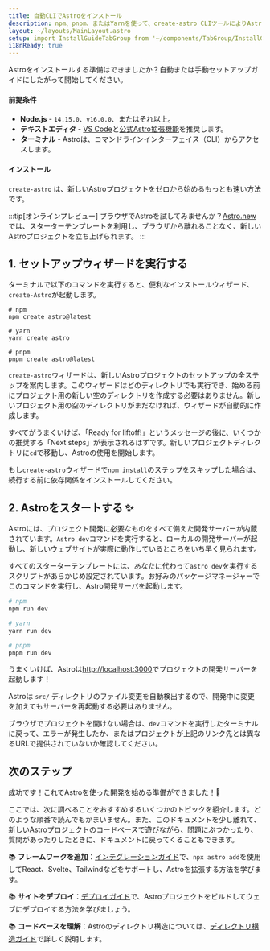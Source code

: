 ```yaml
---
title: 自動CLIでAstroをインストール
description: npm、pnpm、またはYarnを使って、create-astro CLIツールによりAstroをインストールする方法です。
layout: ~/layouts/MainLayout.astro
setup: import InstallGuideTabGroup from '~/components/TabGroup/InstallGuideTabGroup.astro';
i18nReady: true
---
```

Astroをインストールする準備はできましたか？自動または手動セットアップガイドにしたがって開始してください。

#### 前提条件

- **Node.js** - `14.15.0`、`v16.0.0`、またはそれ以上。
- **テキストエディタ** - [VS Code](https://code.visualstudio.com/)と[公式Astro拡張機能](https://marketplace.visualstudio.com/items?itemName=astro-build.astro-vscode)を推奨します。
- **ターミナル** - Astroは、コマンドラインインターフェイス（CLI）からアクセスします。

<InstallGuideTabGroup />

#### インストール

`create-astro` は、新しいAstroプロジェクトをゼロから始めるもっとも速い方法です。

:::tip[オンラインプレビュー]
ブラウザでAstroを試してみませんか？[Astro.new](https://astro.new/)では、スターターテンプレートを利用し、ブラウザから離れることなく、新しいAstroプロジェクトを立ち上げられます。
:::

## 1. セットアップウィザードを実行する

ターミナルで以下のコマンドを実行すると、便利なインストールウィザード、`create-Astro`が起動します。

```shell
# npm
npm create astro@latest

# yarn
yarn create astro

# pnpm
pnpm create astro@latest
```

`create-astro`ウィザードは、新しいAstroプロジェクトのセットアップの全ステップを案内します。このウィザードはどのディレクトリでも実行でき、始める前にプロジェクト用の新しい空のディレクトリを作成する必要はありません。新しいプロジェクト用の空のディレクトリがまだなければ、ウィザードが自動的に作成します。

すべてがうまくいけば、「Ready for liftoff!」というメッセージの後に、いくつかの推奨する「Next steps」が表示されるはずです。新しいプロジェクトディレクトリに`cd`で移動し、Astroの使用を開始します。

もし`create-astro`ウィザードで`npm install`のステップをスキップした場合は、続行する前に依存関係をインストールしてください。


## 2. Astroをスタートする ✨

Astroには、プロジェクト開発に必要なものをすべて備えた開発サーバーが内蔵されています。`Astro dev`コマンドを実行すると、ローカルの開発サーバーが起動し、新しいウェブサイトが実際に動作しているところをいち早く見られます。

すべてのスターターテンプレートには、あなたに代わって`astro dev`を実行するスクリプトがあらかじめ設定されています。お好みのパッケージマネージャーでこのコマンドを実行し、Astro開発サーバを起動します。

```bash
# npm
npm run dev

# yarn
yarn run dev

# pnpm
pnpm run dev
```

うまくいけば、Astroは[http://localhost:3000](http://localhost:3000)でプロジェクトの開発サーバーを起動します！

Astroは `src/` ディレクトリのファイル変更を自動検出するので、開発中に変更を加えてもサーバーを再起動する必要はありません。

ブラウザでプロジェクトを開けない場合は、`dev`コマンドを実行したターミナルに戻って、エラーが発生したか、またはプロジェクトが上記のリンク先とは異なるURLで提供されていないか確認してください。


## 次のステップ

成功です！これでAstroを使った開発を始める準備ができました！🥳

ここでは、次に調べることをおすすめするいくつかのトピックを紹介します。どのような順番で読んでもかまいません。また、このドキュメントを少し離れて、新しいAstroプロジェクトのコードベースで遊びながら、問題にぶつかったり、質問があったりしたときに、ドキュメントに戻ってくることもできます。

📚 **フレームワークを追加**：[インテグレーションガイド](/ja/guides/integrations-guide/)で、`npx astro add`を使用してReact、Svelte、Tailwindなどをサポートし、Astroを拡張する方法を学びます。

📚 **サイトをデプロイ**：[デプロイガイド](/ja/guides/deploy/)で、Astroプロジェクトをビルドしてウェブにデプロイする方法を学びましょう。

📚 **コードベースを理解**：Astroのディレクトリ構造については、[ディレクトリ構造ガイド]((/ja/core-concepts/project-structure/))で詳しく説明します。
